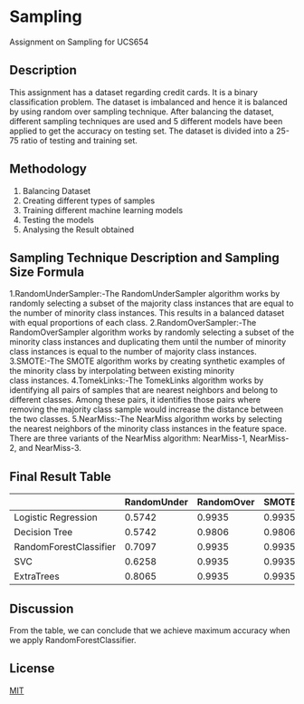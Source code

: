 # Sampling
Assignment on Sampling for UCS654

## Description
This assignment has a dataset regarding credit cards.
It is a binary classification problem.
The dataset is imbalanced and hence it is balanced by using random over sampling technique.
After balancing the dataset, different sampling techniques are used and 5 different models have been applied to get the accuracy on testing set.
The dataset is divided into a 25-75 ratio of testing and training set.

## Methodology
1. Balancing Dataset
2. Creating different types of samples
3. Training different machine learning models
4. Testing the models
5. Analysing the Result obtained

## Sampling Technique Description and Sampling Size Formula
1.RandomUnderSampler:-The RandomUnderSampler algorithm works by randomly selecting a subset of the majority class instances that are equal to the number of minority class instances. This results in a balanced dataset with equal proportions of each class.
2.RandomOverSampler:-The RandomOverSampler algorithm works by randomly selecting a subset of the minority class instances and duplicating them until the number of minority class instances is equal to the number of majority class instances.
3.SMOTE:-The SMOTE algorithm works by creating synthetic examples of the minority class by interpolating between existing minority class instances.
4.TomekLinks:-The TomekLinks algorithm works by identifying all pairs of samples that are nearest neighbors and belong to different classes. Among these pairs, it identifies those pairs where removing the majority class sample would increase the distance between the two classes.
5.NearMiss:-The NearMiss algorithm works by selecting the nearest neighbors of the minority class instances in the feature space. There are three variants of the NearMiss algorithm: NearMiss-1, NearMiss-2, and NearMiss-3.

## Final Result Table
|                        | RandomUnder   | RandomOver | SMOTE      | TomekLinks| NearMiss    |
| ---------------------- | ------------- | ---------- | ---------- | -------   | ----------- |
| Logistic Regression    |0.5742         |0.9935      |0.9935      |0.9935     |0.3742       |
| Decision Tree          |0.5742         |0.9806      |0.9806      |0.9806     |0.6968       |
| RandomForestClassifier |0.7097         |0.9935      |0.9935      |0.9935     |0.7677       |
| SVC                    |0.6258         |0.9935      |0.9935      |0.9935     |0.5161       |
| ExtraTrees	           |0.8065         |0.9935      |0.9935      |0.9935     |0.6516       |

## Discussion
From the table, we can conclude that we achieve maximum accuracy when we apply RandomForestClassifier.


## License
[MIT](https://choosealicense.com/licenses/mit/)


